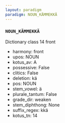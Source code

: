 ```yaml
---
layout: paradigm
paradigm: NOUN_KÄMMEKKÄ
---
```

### ` NOUN_KÄMMEKKÄ `

Dictionary class 14 front
* harmony: front
* upos: NOUN
* kotus_av: A
* possessive: False
* clitics: False
* deletion: kä
* pos: NOUN
* stem_vowel: ä
* plurale_tantum: False
* grade_dir: weaken
* stem_diphthong: None
* suffix_regex: kkä
* kotus_tn: 14
